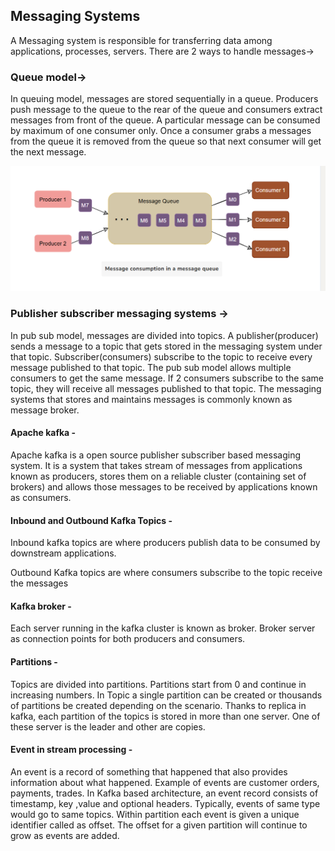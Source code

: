 ## Messaging Systems

A Messaging system is responsible for transferring data among applications, processes, servers.
There are 2 ways to handle messages->

### Queue model-> 
In queuing model, messages are stored sequentially in a queue. Producers push message to the queue to the rear of the queue
and consumers extract messages from front of the queue.
A particular message can be consumed by maximum of one consumer only. Once a consumer grabs a messages from the queue it is removed from the queue
so that next consumer will get the next message.

![img.png](img.png)

### Publisher subscriber messaging systems -> 
In pub sub model, messages are divided into topics. A publisher(producer) sends a message to a topic that gets stored in the messaging system under that topic.
Subscriber(consumers) subscribe to the topic to receive every message published to that topic.
The pub sub model allows multiple consumers to get the same message. If 2 consumers subscribe to the same topic, they will receive all messages published to that topic.
The messaging systems that stores and maintains messages is commonly known as message broker.

#### Apache kafka - 
Apache kafka is a open source publisher subscriber based messaging system. It is a system that takes stream of messages from applications known as producers, stores them 
on a reliable cluster (containing set of brokers) and allows those messages to be received by applications known as consumers.

#### Inbound and Outbound Kafka Topics -

Inbound kafka topics are where producers publish data to be consumed by downstream applications.

Outbound Kafka topics are where consumers subscribe to the topic receive the messages

#### Kafka broker - 
Each server running in the kafka cluster is known as broker. Broker server as connection points for both producers and consumers.


#### Partitions -
Topics are divided into partitions. Partitions start from 0 and continue in increasing numbers.
In Topic a single partition can be created or thousands of partitions be created depending on the scenario.
Thanks to replica in kafka, each partition of the topics is stored in more than one server. One of these server is the leader and other are copies.

#### Event in stream processing -
An event is a record of something that happened that also provides information about what happened.
Example of events are customer orders, payments, trades. In Kafka based architecture, an event record consists of timestamp, key ,value and optional headers.
Typically, events of same type would go to same topics.
Within partition each event is given a unique identifier called as offset. The offset for a given partition will continue to grow as events are added.


